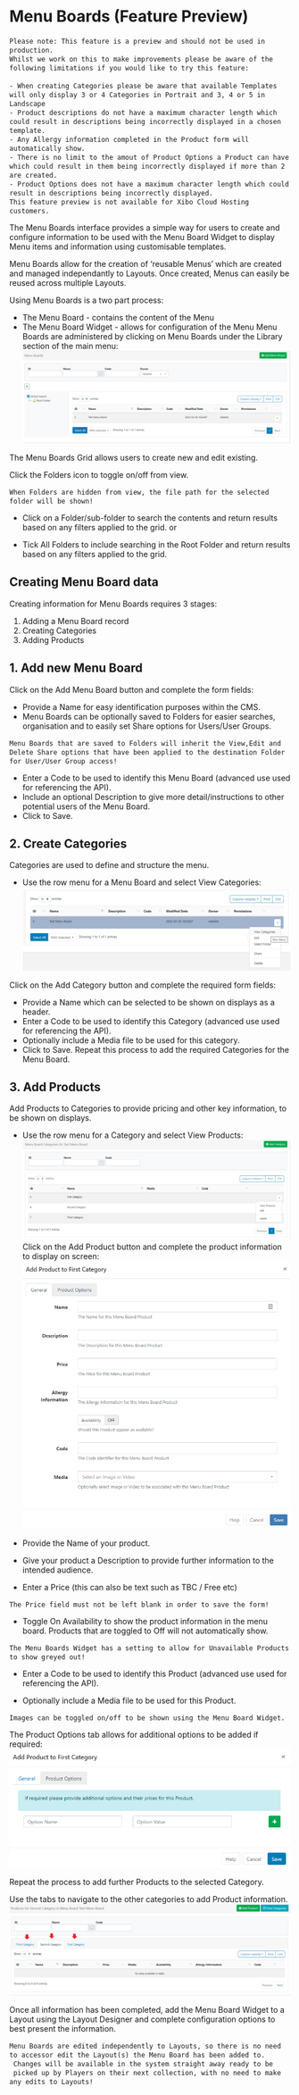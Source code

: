 # Menu Boards (Feature Preview)

```
Please note: This feature is a preview and should not be used in production.
Whilst we work on this to make improvements please be aware of the following limitations if you would like to try this feature:

- When creating Categories please be aware that available Templates will only display 3 or 4 Categories in Portrait and 3, 4 or 5 in Landscape
- Product descriptions do not have a maximum character length which could result in descriptions being incorrectly displayed in a chosen template.
- Any Allergy information completed in the Product form will automatically show.
- There is no limit to the amout of Product Options a Product can have which could result in them being incorrectly displayed if more than 2 are created.
- Product Options does not have a maximum character length which could result in descriptions being incorrectly displayed.
This feature preview is not available for Xibo Cloud Hosting customers.

```

The Menu Boards interface provides a simple way for users to create and configure information to be used with the Menu Board Widget to display Menu items and information using customisable templates.

Menu Boards allow for the creation of ‘reusable Menus’ which are created and managed independantly to Layouts. Once created, Menus can easily be reused across multiple Layouts.

Using Menu Boards is a two part process:

- The Menu Board - contains the content of the Menu
- The Menu Board Widget - allows for configuration of the Menu
  Menu Boards are administered by clicking on Menu Boards under the Library section of the main menu:
  ![Alt text](manuboards1.png)

The Menu Boards Grid allows users to create new and edit existing.

Click the Folders icon to toggle on/off from view.

```
When Folders are hidden from view, the file path for the selected folder will be shown!
```

- Click on a Folder/sub-folder to search the contents and return results based on any filters applied to the grid.
  or

- Tick All Folders to include searching in the Root Folder and return results based on any filters applied to the grid.

## Creating Menu Board data

Creating information for Menu Boards requires 3 stages:

1. Adding a Menu Board record
2. Creating Categories
3. Adding Products

## 1. Add new Menu Board

Click on the Add Menu Board button and complete the form fields:

- Provide a Name for easy identification purposes within the CMS.
- Menu Boards can be optionally saved to Folders for easier searches, organisation and to easily set Share options for Users/User Groups.

```
Menu Boards that are saved to Folders will inherit the View,Edit and Delete Share options that have been applied to the destination Folder for User/User Group access!
```

- Enter a Code to be used to identify this Menu Board (advanced use used for referencing the API).
- Include an optional Description to give more detail/instructions to other potential users of the Menu Board.
- Click to Save.

## 2. Create Categories

Categories are used to define and structure the menu.

- Use the row menu for a Menu Board and select View Categories:
  ![Alt text](menuboards2.png)

Click on the Add Category button and complete the required form fields:

- Provide a Name which can be selected to be shown on displays as a header.
- Enter a Code to be used to identify this Category (advanced use used for referencing the API).
- Optionally include a Media file to be used for this category.
- Click to Save.
  Repeat this process to add the required Categories for the Menu Board.

## 3. Add Products

Add Products to Categories to provide pricing and other key information, to be shown on displays.

- Use the row menu for a Category and select View Products:
  ![Alt text](menuboards3.png)
  Click on the Add Product button and complete the product information to display on screen:
  ![Alt text](menuboards4.png)
- Provide the Name of your product.

- Give your product a Description to provide further information to the intended audience.

- Enter a Price (this can also be text such as TBC / Free etc)

```
The Price field must not be left blank in order to save the form!
```

- Toggle On Availability to show the product information in the menu board. Products that are toggled to Off will not automatically show.

```
The Menu Boards Widget has a setting to allow for Unavailable Products to show greyed out!
```

- Enter a Code to be used to identify this Product (advanced use used for referencing the API).

- Optionally include a Media file to be used for this Product.

```
Images can be toggled on/off to be shown using the Menu Board Widget.
```

The Product Options tab allows for additional options to be added if required:
![Alt text](munuboards5.png)

Repeat the process to add further Products to the selected Category.

Use the tabs to navigate to the other categories to add Product information.
![Alt text](menuboards6.png)

Once all information has been completed, add the Menu Board Widget to a Layout using the Layout Designer and complete configuration options to best present the information.

```
Menu Boards are edited independently to Layouts, so there is no need
to accessor edit the Layout(s) the Menu Board has been added to.
 Changes will be available in the system straight away ready to be
 picked up by Players on their next collection, with no need to make any edits to Layouts!
```
